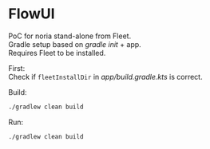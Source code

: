 # FlowUI

PoC for noria stand-alone from Fleet.  
Gradle setup based on _gradle init_ + app.  
Requires Fleet to be installed.

First:  
Check if `fleetInstallDir` in _app/build.gradle.kts_ is correct.

Build:

```bash
./gradlew clean build
```

Run:

```bash
./gradlew clean build
```
